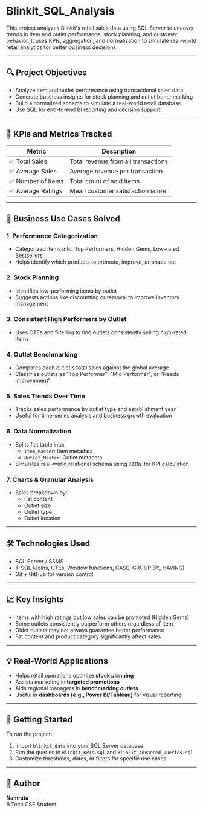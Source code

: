 # Blinkit_SQL_Analysis
This project analyzes Blinkit's retail sales data using SQL Server to uncover trends in item and outlet performance, stock planning, and customer behavior. It uses KPIs, aggregation, and normalization to simulate real-world retail analytics for better business decisions.




---

## 🔍 Project Objectives

- Analyze item and outlet performance using transactional sales data
- Generate business insights for stock planning and outlet benchmarking
- Build a normalized schema to simulate a real-world retail database
- Use SQL for end-to-end BI reporting and decision support

---

## 🧮 KPIs and Metrics Tracked

| Metric                  | Description                                           |
|------------------------|-------------------------------------------------------|
| ✅ Total Sales          | Total revenue from all transactions                   |
| ✅ Average Sales        | Average revenue per transaction                       |
| ✅ Number of Items      | Total count of sold items                             |
| ✅ Average Ratings      | Mean customer satisfaction score                      |

---

## 📌 Business Use Cases Solved

### 1. **Performance Categorization**
- Categorized items into: Top Performers, Hidden Gems, Low-rated Bestsellers
- Helps identify which products to promote, improve, or phase out

### 2. **Stock Planning**
- Identifies low-performing items by outlet
- Suggests actions like discounting or removal to improve inventory management

### 3. **Consistent High Performers by Outlet**
- Uses CTEs and filtering to find outlets consistently selling high-rated items

### 4. **Outlet Benchmarking**
- Compares each outlet's total sales against the global average
- Classifies outlets as "Top Performer", "Mid Performer", or "Needs Improvement"

### 5. **Sales Trends Over Time**
- Tracks sales performance by outlet type and establishment year
- Useful for time-series analysis and business growth evaluation

### 6. **Data Normalization**
- Splits flat table into:
  - `Item_Master`: Item metadata
  - `Outlet_Master`: Outlet metadata
- Simulates real-world relational schema using `JOINs` for KPI calculation

### 7. **Charts & Granular Analysis**
- Sales breakdown by:
  - Fat content
  - Outlet size
  - Outlet type
  - Outlet location

---

## 🛠️ Technologies Used

- SQL Server / SSMS
- T-SQL (Joins, CTEs, Window functions, CASE, GROUP BY, HAVING)
- Git + GitHub for version control

---

## 📈 Key Insights

- Items with high ratings but low sales can be promoted (Hidden Gems)
- Some outlets consistently outperform others regardless of item
- Older outlets may not always guarantee better performance
- Fat content and product category significantly affect sales

---

## 💡 Real-World Applications

- Helps retail operations optimize **stock planning**
- Assists marketing in **targeted promotions**
- Aids regional managers in **benchmarking outlets**
- Useful in **dashboards (e.g., Power BI/Tableau)** for visual reporting

---

## 🚀 Getting Started

To run the project:
1. Import `blinkit_data` into your SQL Server database
2. Run the queries in `Blinkit_KPIs.sql` and `Blinkit_Advanced_Queries.sql`
3. Customize thresholds, dates, or filters for specific use cases

---

## 🙌 Author

**Namrata**  
B.Tech CSE Student

